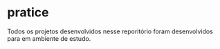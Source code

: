 # pratice

Todos os projetos desenvolvidos nesse reporitório foram desenvolvidos para em ambiente de estudo.
